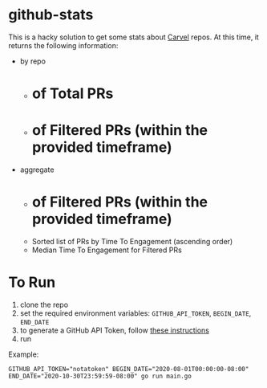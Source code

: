 # github-stats
This is a hacky solution to get some stats about [Carvel](https://carvel.dev)
repos. At this time, it returns the following information:
- by repo
  - # of Total PRs
  - # of Filtered PRs (within the provided timeframe)
- aggregate
  - # of Filtered PRs (within the provided timeframe)
  - Sorted list of PRs by Time To Engagement (ascending order)
  - Median Time To Engagement for Filtered PRs

# To Run
1. clone the repo
1. set the required environment variables: `GITHUB_API_TOKEN`, `BEGIN_DATE`, `END_DATE`
  1. to generate a GitHub API Token, follow [these instructions](https://docs.github.com/en/free-pro-team@latest/github/authenticating-to-github/creating-a-personal-access-token)
1. run

Example:
```
GITHUB_API_TOKEN="notatoken" BEGIN_DATE="2020-08-01T00:00:00-08:00" END_DATE="2020-10-30T23:59:59-08:00" go run main.go
```
